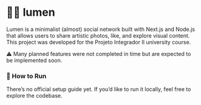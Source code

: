 # 📸✨ lumen
Lumen is a minimalist (almost) social network built with Next.js and Node.js that allows users to share artistic photos, like, and explore visual content.
This project was developed for the Projeto Integrador II university course.

⚠️ Many planned features were not completed in time but are expected to be implemented soon.

### 🚀 How to Run
There’s no official setup guide yet.
If you’d like to run it locally, feel free to explore the codebase.
